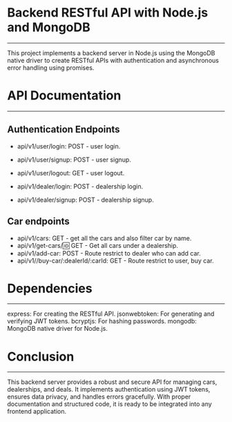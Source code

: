 # Backend RESTful API with Node.js and MongoDB

---

This project implements a backend server in Node.js using the MongoDB native driver to create RESTful APIs with authentication and asynchronous error handling using promises.

# API Documentation

---

## Authentication Endpoints

- api/v1/user/login: POST - user login.
- api/v1/user/signup: POST - user signup.
- api/v1/user/logout: GET - user logout.

- api/v1/dealer/login: POST - dealership login.
- api/v1/dealer/signup: POST - dealership signup.

## Car endpoints

- api/v1/cars: GET - get all the cars and also filter car by name.
- api/v1/get-cars/:id: GET - Get all cars under a dealership.
- api/v1/add-car: POST - Route restrict to dealer who can add car.
- api/v1//buy-car/:dealerId/:carId: GET - Route restrict to user, buy car.

# Dependencies

---

express: For creating the RESTful API.
jsonwebtoken: For generating and verifying JWT tokens.
bcryptjs: For hashing passwords.
mongodb: MongoDB native driver for Node.js.

# Conclusion

---

This backend server provides a robust and secure API for managing cars, dealerships, and deals. It implements authentication using JWT tokens, ensures data privacy, and handles errors gracefully. With proper documentation and structured code, it is ready to be integrated into any frontend application.
